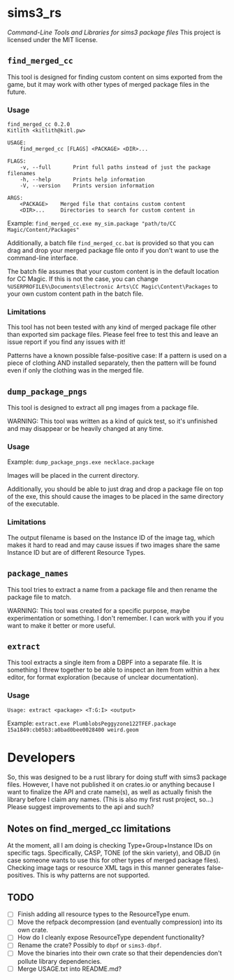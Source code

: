 # sims3_rs
*Command-Line Tools and Libraries for sims3 package files*
This project is licensed under the MIT license.

## `find_merged_cc`
This tool is designed for finding custom content on sims exported from the game,
but it may work with other types of merged package files in the future.

### Usage
```
find_merged_cc 0.2.0
Kitlith <kitlith@kitl.pw>

USAGE:
    find_merged_cc [FLAGS] <PACKAGE> <DIR>...

FLAGS:
    -v, --full       Print full paths instead of just the package filenames
    -h, --help       Prints help information
    -V, --version    Prints version information

ARGS:
    <PACKAGE>    Merged file that contains custom content
    <DIR>...     Directories to search for custom content in
```
Example: `find_merged_cc.exe my_sim.package "path/to/CC Magic/Content/Packages"`

Additionally, a batch file `find_merged_cc.bat` is provided so that you can drag
and drop your merged package file onto if you don't want to use the command-line
interface.

The batch file assumes that your custom content is in the default location for
CC Magic. If this is not the case, you can change
`%USERPROFILE%\Documents\Electronic Arts\CC Magic\Content\Packages`
to your own custom content path in the batch file.

### Limitations
This tool has not been tested with any kind of merged package file other than
exported sim package files. Please feel free to test this and leave an issue
report if you find any issues with it!

Patterns have a known possible false-positive case:
If a pattern is used on a piece of clothing AND installed separately,
then the pattern will be found even if only the clothing was in the merged file.

## `dump_package_pngs`
This tool is designed to extract all png images from a package file.

WARNING: This tool was written as a kind of quick test, so it's unfinished and
may disappear or be heavily changed at any time.

### Usage
Example: `dump_package_pngs.exe necklace.package`

Images will be placed in the current directory.

Additionally, you should be able to just drag and drop a package file on top of
the exe, this should cause the images to be placed in the same directory of the
executable.

### Limitations
The output filename is based on the Instance ID of the image tag, which makes it
hard to read and may cause issues if two images share the same Instance ID but
are of different Resource Types.

## `package_names`
This tool tries to extract a name from a package file and then rename the package file to match.

WARNING: This tool was created for a specific purpose, maybe experimentation or something.
I don't remember. I can work with you if you want to make it better or more useful.

## `extract`
This tool extracts a single item from a DBPF into a separate file.
It is something I threw together to be able to inspect an item from within a hex editor,
for format exploration (because of unclear documentation).

### Usage

```
Usage: extract <package> <T:G:I> <output>
```

Example: `extract.exe PlumblobsPeggyzone122TFEF.package 15a1849:cb05b3:a0bad0bee0028400 weird.geom`

# Developers
So, this was designed to be a rust library for doing stuff with sims3 package
files. However, I have not published it on crates.io or anything because I want
to finalize the API and crate name(s), as well as actually finish the library
before I claim any names. (This is also my first rust project, so...)
Please suggest improvements to the api and such?

## Notes on find_merged_cc limitations
At the moment, all I am doing is checking Type+Group+Instance IDs on specific
tags. Specifically, CASP, TONE (of the skin variety), and OBJD (in case someone
wants to use this for other types of merged package files). Checking image tags
or resource XML tags in this manner generates false-positives. This is why
patterns are not supported.

## TODO
 - [ ] Finish adding all resource types to the ResourceType enum.
 - [ ] Move the refpack decompression (and eventually compression) into its own crate.
 - [ ] How do I cleanly expose ResourceType dependent functionality?
 - [ ] Rename the crate? Possibly to `dbpf` or `sims3-dbpf`.
 - [ ] Move the binaries into their own crate so that their dependencies don't pollute library dependencies.
 - [ ] Merge USAGE.txt into README.md?
